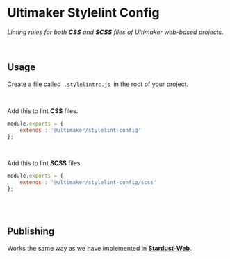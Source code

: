 
# Ultimaker Stylelint Config

*Linting rules for both **CSS** and **SCSS** files of Ultimaker web-based projects.*

<br>

## Usage

Create a file called  `.stylelintrc.js`  in the root of your project.

<br>

Add this to lint **CSS** files.

```javascript
module.exports = {
    extends : '@ultimaker/stylelint-config'
};
```

<br>

Add this to lint **SCSS** files.

```javascript
module.exports = {
    extends : '@ultimaker/stylelint-config/scss'
};
```

<br>
<br>

## Publishing

Works the same way as we have implemented in **[Stardust-Web]**.


<br>

<!----------------------------------------------------------------------------->

[Stardust-Web]: https://github.com/Ultimaker/stardust-web/blob/master/docs/publishing.md
